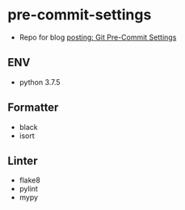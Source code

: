 # pre-commit-settings

- Repo for blog [posting: Git Pre-Commit Settings](<https://enfow.github.io/development/environment-settings/2020/11/14/pre_commit_settings/>)

## ENV

- python 3.7.5

## Formatter

- black
- isort

## Linter

- flake8
- pylint
- mypy
